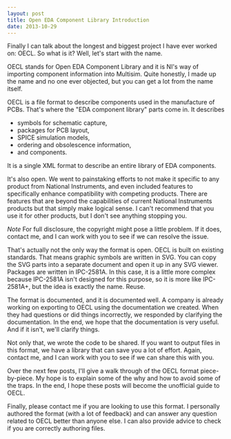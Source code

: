 ```yaml
---
layout: post
title: Open EDA Component Library Introduction
date: 2013-10-29
---
```


Finally I can talk about the longest and biggest project I have ever worked on: OECL.  So what is it? Well, let's start with the name.

OECL stands for Open EDA Component Library and it is NI's way of importing component information into Multisim. Quite honestly, I made up the name and no one ever objected, but you can get a lot from the name itself.

OECL is a file format to describe components used in the manufacture of PCBs. That's where the "EDA component library" parts come in. It describes

* symbols for schematic capture,
* packages for PCB layout,
* SPICE simulation models,
* ordering and obsolescence information,
* and components.

It is a single XML format to describe an entire library of EDA components.

It's also open. We went to painstaking efforts to not make it specific to any product from National Instruments, and even included features to specifically enhance compatibility with competing products. There are features that are beyond the capabilities of current National Instruments products but that simply make logical sense. I can't recommend that you use it for other products, but I don't see anything stopping you.

*Note* For full disclosure, the copyright might pose a little problem. If it does, contact me, and I can work with you to see if we can resolve the issue.

That's actually not the only way the format is open. OECL is built on existing standards. That means graphic symbols are written in SVG. You can copy the SVG parts into a separate document and open it up in any SVG viewer. Packages are written in IPC-2581A. In this case, it is a little more complex because IPC-2581A isn't designed for this purpose, so it is more like IPC-2581A+, but the idea is exactly the name. Reuse.

The format is documented, and it is documented well. A company is already working on exporting to OECL using the documentation we created. When they had questions or did things incorrectly, we responded by clarifying the documentation. In the end, we hope that the documentation is very useful. And if it isn't, we'll clarify things.

Not only that, we wrote the code to be shared. If you want to output files in this format, we have a library that can save you a lot of effort. Again, contact me, and I can work with you to see if we can share this with you.

Over the next few posts, I'll give a walk through of the OECL format piece-by-piece. My hope is to explain some of the why and how to avoid some of the traps. In the end, I hope these posts will become the unofficial guide to OECL.

Finally, please contact me if you are looking to use this format. I personally authored the format (with a lot of feedback) and can answer any question related to OECL better than anyone else. I can also provide advice to check if you are correctly authoring files.